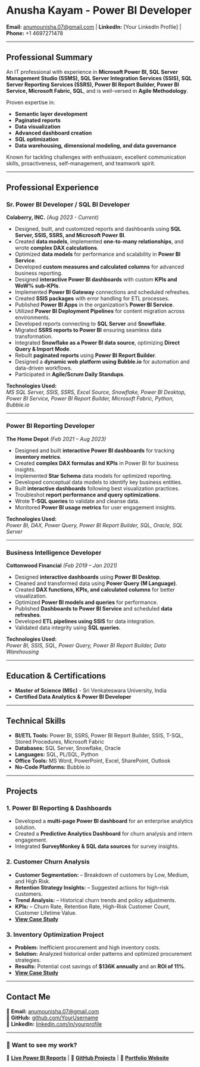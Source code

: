 
# Anusha Kayam - Power BI Developer  
**Email:** anumounisha.07@gmail.com | **LinkedIn:** [Your LinkedIn Profile] | **Phone:** +1 4697271478

---

## **Professional Summary**  
An IT professional with experience in **Microsoft Power BI, SQL Server Management Studio (SSMS), SQL Server Integration Services (SSIS), SQL Server Reporting Services (SSRS), Power BI Report Builder, Power BI Service, Microsoft Fabric, SQL**, and is well-versed in **Agile Methodology**.  

Proven expertise in:  
- **Semantic layer development**
- **Paginated reports**
- **Data visualization**
- **Advanced dashboard creation**
- **SQL optimization**  
- **Data warehousing, dimensional modeling, and data governance**  

Known for tackling challenges with enthusiasm, excellent communication skills, proactiveness, self-management, and teamwork spirit.

---

## **Professional Experience**  

### **Sr. Power BI Developer / SQL BI Developer**  
**Colaberry, INC.** _(Aug 2023 - Current)_  

- Designed, built, and customized reports and dashboards using **SQL Server, SSIS, SSRS, and Microsoft Power BI**.
- Created **data models**, implemented **one-to-many relationships**, and wrote **complex DAX calculations**.
- Optimized **data models** for performance and scalability in **Power BI Service**.
- Developed **custom measures and calculated columns** for advanced business reporting.
- Designed **interactive Power BI dashboards** with custom **KPIs and WoW% sub-KPIs**.
- Implemented **Power BI Gateway** connections and scheduled refreshes.
- Created **SSIS packages** with error handling for ETL processes.
- Published **Power BI Apps** in the organization’s **Power BI Service**.
- Utilized **Power BI Deployment Pipelines** for content migration across environments.
- Developed reports connecting to **SQL Server** and **Snowflake**.
- Migrated **SSRS reports to Power BI** ensuring seamless data transformation.
- Integrated **Snowflake as a Power BI data source**, optimizing **Direct Query & Import Mode**.
- Rebuilt **paginated reports** using **Power BI Report Builder**.
- Designed a **dynamic web platform using Bubble.io** for automation and data-driven workflows.
- Participated in **Agile/Scrum Daily Standups**.

**Technologies Used:**  
*MS SQL Server, SSIS, SSRS, Excel Source, Snowflake, Power BI Desktop, Power BI Service, Power BI Report Builder, Microsoft Fabric, Python, Bubble.io*

---

### **Power BI Reporting Developer**  
**The Home Depot** _(Feb 2021 – Aug 2023)_  

- Designed and built **interactive Power BI dashboards** for tracking **inventory metrics**.
- Created **complex DAX formulas and KPIs** in Power BI for business insights.
- Implemented **Star Schema** data models for optimized reporting.
- Developed conceptual data models to identify key business entities.
- Built **interactive dashboards** following best visualization practices.
- Troubleshot **report performance and query optimizations**.
- Wrote **T-SQL queries** to validate and cleanse data.
- Monitored **Power BI usage metrics** for user engagement insights.

**Technologies Used:**  
*Power BI, DAX, Power Query, Power BI Report Builder, SQL, Oracle, SQL Server*

---

### **Business Intelligence Developer**  
**Cottonwood Financial** _(Feb 2019 – Jan 2021)_  

- Designed **interactive dashboards** using **Power BI Desktop**.
- Cleaned and transformed data using **Power Query (M Language)**.
- Created **DAX functions, KPIs, and calculated columns** for better visualization.
- Optimized **Power BI models and queries** for performance.
- Published **Dashboards to Power BI Service** and scheduled **data refreshes**.
- Developed **ETL pipelines using SSIS** for data integration.
- Validated data integrity using **SQL queries**.

**Technologies Used:**  
*Power BI, SSIS, SQL, Power Query, Power BI Report Builder, Data Warehousing*

---

## **Education & Certifications**  
- **Master of Science (MSc)** - Sri Venkateswara University, India  
- **Certified Data Analytics & Power BI Developer**  

---

## **Technical Skills**  

- **BI/ETL Tools:** Power BI, SSRS, Power BI Report Builder, SSIS, T-SQL, Stored Procedures, Microsoft Fabric  
- **Databases:** SQL Server, Snowflake, Oracle  
- **Languages:** SQL, PL/SQL, Python  
- **Office Tools:** MS Word, PowerPoint, Excel, SharePoint, Outlook  
- **No-Code Platforms:** Bubble.io  

---

## **Projects**  


### **1. Power BI Reporting & Dashboards**  
- Developed a **multi-page Power BI dashboard** for an enterprise analytics solution.  
- Created a **Predictive Analytics Dashboard** for churn analysis and intern engagement.  
- Integrated **SurveyMonkey & SQL data sources** for survey insights.  


### **2. Customer Churn Analysis**  
- **Customer Segmentation:** – Breakdown of customers by Low, Medium, and High Risk.
- **Retention Strategy Insights:** – Suggested actions for high-risk customers.
- **Trend Analysis:** – Historical churn trends and policy adjustments.
- **KPIs:** – Churn Rate, Retention Rate, High-Risk Customer Count, Customer Lifetime Value.
- [**View Case Study**](#)

  
### **3. Inventory Optimization Project**  
- **Problem:** Inefficient procurement and high inventory costs.  
- **Solution:** Analyzed historical order patterns and optimized procurement strategies.  
- **Results:** Potential cost savings of **$136K annually** and an **ROI of 11%**.  
- [**View Case Study**](#)  


---

## **Contact Me**  
📧 **Email:** anumounisha.07@gmail.com  
🔗 **GitHub:** [github.com/YourUsername](https://github.com/YourUsername)  
🔗 **LinkedIn:** [linkedin.com/in/yourprofile](https://linkedin.com/in/yourprofile)  

---

### 🚀 **Want to see my work?**  
🔗 **[Live Power BI Reports](#)** | 🔗 **[GitHub Projects](#)** | 🔗 **[Portfolio Website](#)**  
